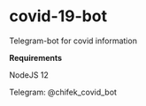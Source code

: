# covid-19-bot
Telegram-bot for covid information

**Requirements**

NodeJS 12



Telegram: @chifek_covid_bot